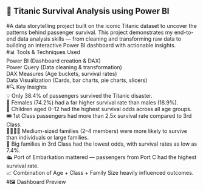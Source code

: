 ## 🚢 Titanic Survival Analysis using Power BI
#A data storytelling project built on the iconic Titanic dataset to uncover the patterns behind passenger survival. This project demonstrates my end-to-end data analysis skills — from cleaning and transforming raw data to building an interactive Power BI dashboard with actionable insights.  
#📊 Tools & Techniques Used  
Power BI (Dashboard creation & DAX)  
Power Query (Data cleaning & transformation)  
DAX Measures (Age buckets, survival rates)  
Data Visualization (Cards, bar charts, pie charts, slicers)  
#🔍 Key Insights  
💡 Only 38.4% of passengers survived the Titanic disaster.  
👩 Females (74.2%) had a far higher survival rate than males (18.9%).  
🧒 Children aged 0–12 had the highest survival odds across all age groups.  
🎟️ 1st Class passengers had more than 2.5x survival rate compared to 3rd Class.  
👨‍👩‍👧‍👦 Medium-sized families (2–4 members) were more likely to survive than individuals or large families.  
🚫 Big families in 3rd Class had the lowest odds, with survival rates as low as 7.4%.  
🛳️ Port of Embarkation mattered — passengers from Port C had the highest survival rate.  
📈 Combination of Age + Class + Family Size heavily influenced outcomes.  
#🖼️ Dashboard Preview  
